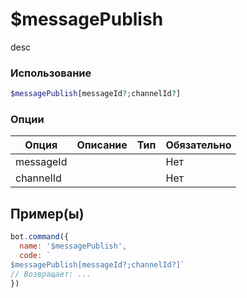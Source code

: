 # $messagePublish
desc
### Использование
```php
$messagePublish[messageId?;channelId?]
```

### Опции

| Опция | Описание | Тип | Обязательно |
|--------|-------------|------|----------|
| messageId |  |  | Нет | 
| channelId |  |  | Нет | 
## Пример(ы)

```javascript
bot.command({
  name: '$messagePublish',
  code: `
$messagePublish[messageId?;channelId?]`
// Возвращает: ...
})
```